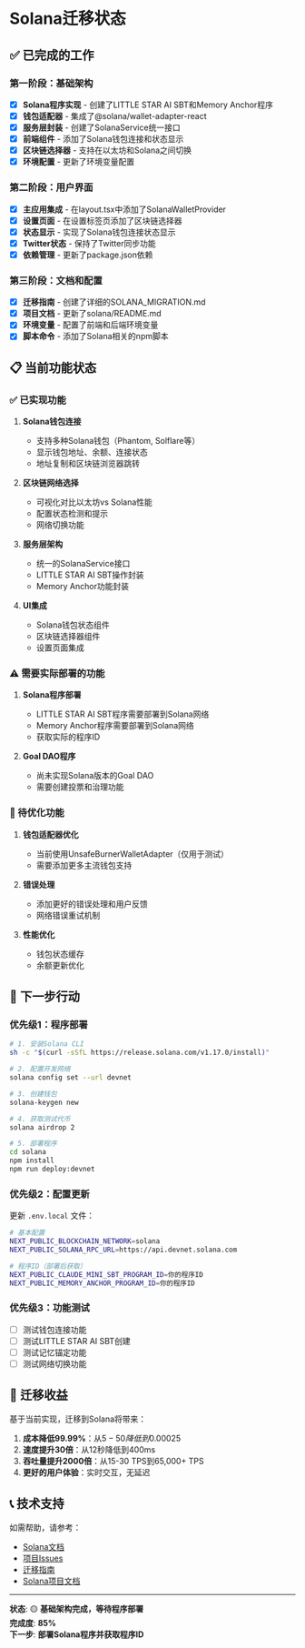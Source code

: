 # Solana迁移状态

## ✅ 已完成的工作

### 第一阶段：基础架构
- [x] **Solana程序实现** - 创建了LITTLE STAR AI SBT和Memory Anchor程序
- [x] **钱包适配器** - 集成了@solana/wallet-adapter-react
- [x] **服务层封装** - 创建了SolanaService统一接口
- [x] **前端组件** - 添加了Solana钱包连接和状态显示
- [x] **区块链选择器** - 支持在以太坊和Solana之间切换
- [x] **环境配置** - 更新了环境变量配置

### 第二阶段：用户界面
- [x] **主应用集成** - 在layout.tsx中添加了SolanaWalletProvider
- [x] **设置页面** - 在设置标签页添加了区块链选择器
- [x] **状态显示** - 实现了Solana钱包连接状态显示
- [x] **Twitter状态** - 保持了Twitter同步功能
- [x] **依赖管理** - 更新了package.json依赖

### 第三阶段：文档和配置
- [x] **迁移指南** - 创建了详细的SOLANA_MIGRATION.md
- [x] **项目文档** - 更新了solana/README.md
- [x] **环境变量** - 配置了前端和后端环境变量
- [x] **脚本命令** - 添加了Solana相关的npm脚本

## 📋 当前功能状态

### ✅ 已实现功能
1. **Solana钱包连接**
   - 支持多种Solana钱包（Phantom, Solflare等）
   - 显示钱包地址、余额、连接状态
   - 地址复制和区块链浏览器跳转

2. **区块链网络选择**
   - 可视化对比以太坊vs Solana性能
   - 配置状态检测和提示
   - 网络切换功能

3. **服务层架构**
   - 统一的SolanaService接口
   - LITTLE STAR AI SBT操作封装
   - Memory Anchor功能封装

4. **UI集成**
   - Solana钱包状态组件
   - 区块链选择器组件
   - 设置页面集成

### ⚠️ 需要实际部署的功能
1. **Solana程序部署**
   - LITTLE STAR AI SBT程序需要部署到Solana网络
   - Memory Anchor程序需要部署到Solana网络
   - 获取实际的程序ID

2. **Goal DAO程序**
   - 尚未实现Solana版本的Goal DAO
   - 需要创建投票和治理功能

### 🔄 待优化功能
1. **钱包适配器优化**
   - 当前使用UnsafeBurnerWalletAdapter（仅用于测试）
   - 需要添加更多主流钱包支持

2. **错误处理**
   - 添加更好的错误处理和用户反馈
   - 网络错误重试机制

3. **性能优化**
   - 钱包状态缓存
   - 余额更新优化

## 🚀 下一步行动

### 优先级1：程序部署
```bash
# 1. 安装Solana CLI
sh -c "$(curl -sSfL https://release.solana.com/v1.17.0/install)"

# 2. 配置开发网络
solana config set --url devnet

# 3. 创建钱包
solana-keygen new

# 4. 获取测试代币
solana airdrop 2

# 5. 部署程序
cd solana
npm install
npm run deploy:devnet
```

### 优先级2：配置更新
更新 `.env.local` 文件：
```bash
# 基本配置
NEXT_PUBLIC_BLOCKCHAIN_NETWORK=solana
NEXT_PUBLIC_SOLANA_RPC_URL=https://api.devnet.solana.com

# 程序ID（部署后获取）
NEXT_PUBLIC_CLAUDE_MINI_SBT_PROGRAM_ID=你的程序ID
NEXT_PUBLIC_MEMORY_ANCHOR_PROGRAM_ID=你的程序ID
```

### 优先级3：功能测试
- [ ] 测试钱包连接功能
- [ ] 测试LITTLE STAR AI SBT创建
- [ ] 测试记忆锚定功能
- [ ] 测试网络切换功能

## 🎯 迁移收益

基于当前实现，迁移到Solana将带来：

1. **成本降低99.99%**：从$5-50降低到$0.00025
2. **速度提升30倍**：从12秒降低到400ms
3. **吞吐量提升2000倍**：从15-30 TPS到65,000+ TPS
4. **更好的用户体验**：实时交互，无延迟

## 📞 技术支持

如需帮助，请参考：
- [Solana文档](https://docs.solana.com/)
- [项目Issues](../../issues)
- [迁移指南](./SOLANA_MIGRATION.md)
- [Solana项目文档](./solana/README.md)

---

**状态**: 🟡 **基础架构完成，等待程序部署**  
**完成度**: **85%**  
**下一步**: **部署Solana程序并获取程序ID** 